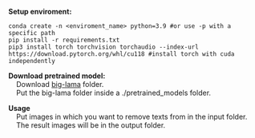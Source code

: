**Setup enviroment:**
```
conda create -n <enviroment_name> python=3.9 #or use -p with a specific path
pip install -r requirements.txt
pip3 install torch torchvision torchaudio --index-url https://download.pytorch.org/whl/cu118 #install torch with cuda independently 
```
**Download pretrained model:** <br>
 &nbsp;&nbsp;&nbsp;&nbsp;Download [big-lama](https://drive.google.com/drive/folders/1wpY-upCo4GIW4wVPnlMh_ym779lLIG2A?usp=sharing) folder. <br>
 &nbsp;&nbsp;&nbsp;&nbsp;Put the big-lama folder inside a ./pretrained_models folder.

 **Usage** <br> 
 &nbsp;&nbsp;&nbsp;&nbsp;Put images in which you want to remove texts from in the input folder.
 &nbsp;&nbsp;&nbsp;&nbsp;The result images will be in the output folder.
